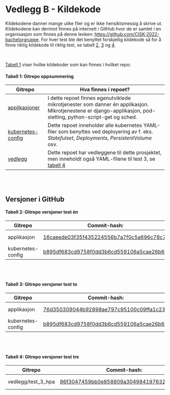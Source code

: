 # Vedlegg B - Kildekode

Kildekodene danner mange ulike filer og er ikke hensiktsmessig å skrive ut. Kildekodene kan derimot finnes på internett i GitHub hvor de er samlet i en organisasjon som finnes på denne lenken: https://github.com/CISK-2022-bachelorgruppe. For hver test ble det benyttet forskjellig kildekode så for å finne riktig kildekode til riktig test, se tabell [2](#tabell-2-gitrepo-versjoner-test-én), [3](#tabell-3-gitrepo-versjoner-test-to) og [4](#tabell-4-gitrepo-versjoner-test-tre).

<br>

[Tabell 1](#tabell-1-gitrepo-oppsummering) viser hvilke kildekoder som kan finnes i hvilket repo:

#### Tabell 1: Gitrepo oppsummering
|        Gitrepo        |        Hva finnes i repoet?                       |
|            --         |             --                                    |
| [applikasjoner](https://github.com/CISK-2022-bachelorgruppe/applikasjoner)         |   I dette repoet finnes egenutviklede mikrotjenester som danner én applikasjon. Mikrotjenestene er django-applikasjon, pod-sletting, python-script-get og sched.  |
|    [kubernetes-config](https://github.com/CISK-2022-bachelorgruppe/kubernetes-config)  |   Dette repoet inneholder alle kubernetes YAML-filer som benyttes ved deployering av f. eks. _Statefulset_, _Deployments_, _PersistentVolume_ osv.                                                |
|   [vedlegg](https://github.com/CISK-2022-bachelorgruppe/vedlegg)             |   Dette repoet har vedleggene til dette prosjektet, men inneholdt også YAML-filene til test 3, se [tabell 4](#tabell-4-gitrepo-versjoner-test-tre)  |

<br>
<br>

## Versjoner i GitHub
#### Tabell 2: Gitrepo versjoner test én
| Gitrepo               | Commit-hash:                              |   Lenke   |
| -                     | -                                         |   --      |
| applikasjon           | [16caeede03f35f435224556b7a7f0c5a696c78c7](https://github.com/CISK-2022-bachelorgruppe/applikasjoner/tree/16caeede03f35f435224556b7a7f0c5a696c78c7)  |    https://github.com/CISK-2022-bachelorgruppe/applikasjoner/tree/16caeede03f35f435224556b7a7f0c5a696c78c7 |
| kubernetes-config     | [b895df683cd9758f0dd3b6cd559106a5cae26b61](https://github.com/CISK-2022-bachelorgruppe/kubernetes-config/tree/b895df683cd9758f0dd3b6cd559106a5cae26b61)  |    https://github.com/CISK-2022-bachelorgruppe/kubernetes-config/tree/b895df683cd9758f0dd3b6cd559106a5cae26b61 |

<br>
<br>

#### Tabell 3: Gitrepo versjoner test to


| Gitrepo               | Commit-hash:                              |   Lenke   |
| -                     | -                                         |   --      |
| applikasjon           | [76d350309044b92898ae797c95100c09ffa1c232](https://github.com/CISK-2022-bachelorgruppe/applikasjoner/tree/76d350309044b92898ae797c95100c09ffa1c232)  |    https://github.com/CISK-2022-bachelorgruppe/applikasjoner/tree/76d350309044b92898ae797c95100c09ffa1c232 |
| kubernetes-config     | [b895df683cd9758f0dd3b6cd559106a5cae26b61](https://github.com/CISK-2022-bachelorgruppe/kubernetes-config/tree/b895df683cd9758f0dd3b6cd559106a5cae26b61)  |    https://github.com/CISK-2022-bachelorgruppe/kubernetes-config/tree/b895df683cd9758f0dd3b6cd559106a5cae26b61 |

<br>
<br>

#### Tabell 4: Gitrepo versjoner test tre
| Gitrepo               | Commit-hash:                              |   Lenke   |
| -                     | -                                         |   -       |
| vedlegg/test_3_hpa           | [86f3047459bb0e858809a3049841976329110567](https://github.com/CISK-2022-bachelorgruppe/vedlegg/tree/86f3047459bb0e858809a3049841976329110567/test_3_hpa) | https://github.com/CISK-2022-bachelorgruppe/vedlegg/tree/86f3047459bb0e858809a3049841976329110567/test_3_hpa    |

<br>
<br>